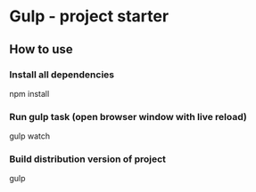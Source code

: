 # Gulp - project starter

## How to use

### Install all dependencies

npm install 

### Run gulp task (open browser window with live reload)

gulp watch

### Build distribution version of project 

gulp

